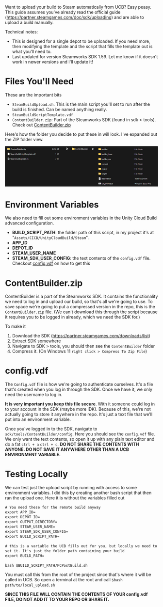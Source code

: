 Want to upload your build to Steam automatically from UCB? Easy peasy.
This guide assumes you've already read the official guide (https://partner.steamgames.com/doc/sdk/uploading) and are able to upload a build manually.

Technical notes:
* This is designed for a single depot to be uploaded. If you need more, then modifying the template and the script that fills the template out is what you'll need to.
* Last updated for version Steamworks SDK 1.59. Let me know if it doesn't work in newer versions and I'll update it!
# Files You'll Need
These are the important bits
* `SteamBuildUpload.sh`. This is the main script you'll set to run after the build is finished. Can be named anything really.
* `SteamBuildScriptTemplate.vdf`
* `ContentBuilder.zip`: Part of the Steamworks SDK (found in sdk > tools). Check out [ContentBuilder.zip](#contentbuilderzip)

Here's how the folder you decide to put these in will look. I've expanded out the ZIP folder view.

![Required file structure](/tutorial_images/required_files.png)
# Environment Variables
We also need to fill out some environment variables in the Unity Cloud Build advanced configuration.
* **BUILD_SCRIPT_PATH**: the folder path of this script, in my project it's at "`Assets/CICD/UnityCloudBuild/Steam`".
* **APP_ID**
* **DEPOT_ID**
* **STEAM_USER_NAME**
* **STEAM_SDK_USER_CONFIG**: the text contents of the `config.vdf` file. Checkout [config.vdf](#configvdf) on how to get this
# ContentBuilder.zip
ContentBuilder is a part of the Steamworks SDK. It contains the functionality we need to log in and upload our build, so that's all we're going to use.
To save space we're going to put a compressed version in the repo, this is the `ContentBuilder.zip` file.
(We can't download this through the script because it requires you to be logged in already, which we need the SDK for.)

To make it
1. Download the SDK (https://partner.steamgames.com/downloads/list)
2. Extract SDK somewhere
3. Navigate to SDK > tools, you should then see the `ContentBuilder` folder
4. Compress it. (On Windows 11 `right click > Compress To Zip File`)

# config.vdf
The `Config.vdf` file is how we're going to authenticate ourselves. It's a file that's created when you log in through the SDK.
Once we have it, we only need the username to log in.

**It is very important you keep this file secure**. With it someone could log in to your account in the SDK (maybe more IDK).
Because of this, we're not actually going to store it anywhere in the repo. It's just a text file that we'll put into an environment variable.

Once you've logged in to the SDK, navigate to `sdk/tools/ContentBuilder/config`. Here you should see the `config.vdf` file.
We only want the text contents, so open it up with any plain text editor and do a fat `ctrl + a` `ctrl + c`. **DO NOT SHARE THE CONTENTS WITH ANYONE. DO NOT SAVE IT ANYWHERE OTHER THAN A UCB ENVIRONMENT VARIABLE.**
# Testing Locally
We can test just the upload script by running with access to some environment variables. I did this by creating another bash script that then ran the upload one. Here it is without the variables filled out
```
# You need these for the remote build anyway
export APP_ID=
export DEPOT_ID=
export OUTPUT_DIRECTORY=
export STEAM_USER_NAME=
export STEAM_SDK_USER_CONFIG=
export BUILD_SCRIPT_PATH=

# this is a variable the UCB fills out for you, but locally we need to set it. It's just the folder path containing your build
export BUILD_PATH=

bash $BUILD_SCRIPT_PATH/PCPostBuild.sh
```
You must call this from the root of the project since that's where it will be called in UCB. So open a terminal at the root and call `$bash path/to/local_upload.sh`

**SINCE THIS FILE WILL CONTAIN THE CONTENTS OF YOUR config.vdf FILE, DO NOT ADD IT TO YOUR REPO OR SHARE IT.**